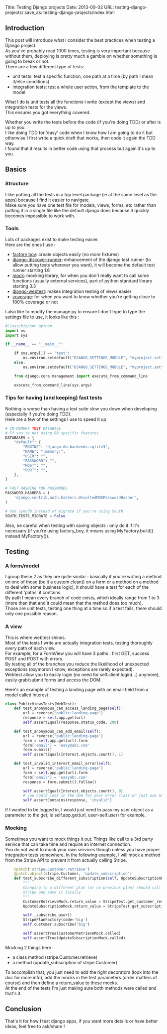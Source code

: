Title: Testing Django projects
Date: 2013-09-02
URL: testing-django-projects/
save_as: testing-django-projects/index.html


## Introduction
This post will introduce what I consider the best practices when testing a Django project.  
As you've probably read 1000 times, testing is very important because without them, deploying 
is pretty much a gamble on whether something is going to break or not.  
There are a few different type of tests:

* unit tests: test a specific function, one path at a time (by path I mean if/else conditions)
* integration tests: test a whole user action, from the template to the model

What I do is unit tests all the functions I write (except the views) and integration tests for the views.  
This ensures you got everything covered.  

Whether you write the tests before the code (if you're doing TDD) or after is up to you.  
I like doing TDD for 'easy' code when I know how I am going to do it but otherwise I first write a quick draft 
that works, then code it again the TDD way.   
I found that it results in better code using that process but again it's up to you.


## Basics
### Structure
I like putting all the tests in a top level package (ie at the same level as the apps) because I find it easier 
to navigate.  
Make sure you have one test file for models, views, forms, etc rather than putting it in a single file like the 
default django does because it quickly becomes impossible to work with.

### Tools
Lots of packages exist to make testing easier.  
Here are the ones I use :

* [factory boy](http://factoryboy.readthedocs.org/en/latest/ "factory boy"): create objects easily (no more fixtures)
* [django-discover-runner](https://github.com/jezdez/django-discover-runner "django-discover-runner"): enhancement of the django test runner (to allow putting tests wherever you want), it will become
the default test runner starting 1.6
* [mock](http://mock.readthedocs.org/en/latest/ "mock"): mocking library, for when you don't really want to call some functions (usually external services), part of python standard library starting 3.3
* [django-webtest](https://pypi.python.org/pypi/django-webtest "django-webtest"): makes integration testing of views easier
* [coverage](http://nedbatchelder.com/code/coverage/ "coverage"): for when you want to know whether you're getting close to 100% coverage or not 

I also like to modify the manage.py to ensure I don't type to type the settings file to use, it looks like this :  

```python
#!/usr/bin/env python
import os
import sys

if __name__ == "__main__":

    if sys.argv[1] == 'test':
        os.environ.setdefault("DJANGO_SETTINGS_MODULE", "myproject.settings.test")
    else:
        os.environ.setdefault("DJANGO_SETTINGS_MODULE", "myproject.settings.dev")

    from django.core.management import execute_from_command_line

    execute_from_command_line(sys.argv)
```

### Tips for having (and keeping) fast tests
Nothing is worse than having a test suite slow you down when developing (especially if you're doing TDD).  
Here are a few of the settings I use to speed it up

```python
# IN-MEMORY TEST DATABASE
# If you're not using DB specific features
DATABASES = {
    "default": {
        "ENGINE": "django.db.backends.sqlite3",
        "NAME": ":memory:",
        "USER": "",
        "PASSWORD": "",
        "HOST": "",
        "PORT": "",
    },
}

# FAST HASHING FOR PASSWORDS
PASSWORD_HASHERS = (
    'django.contrib.auth.hashers.UnsaltedMD5PasswordHasher',
)

# Use syncdb instead of migrate if you're using South
SOUTH_TESTS_MIGRATE = False
```

Also, be careful when testing with saving objects : only do it if it's necessary (if you're using factory_boy, it means using MyFactory.build() instead 
MyFactory()).

## Testing

### A form/model
I group these 2 as they are quite similar : basically if you're writing a method on one of those (be it a custom clean() on a form or a method on a method
to deal with some business logic), it should have a test for each of the different 'paths' it contains.  
By path I mean every branch of code exists, which ideally range from 1 to 3 (more than that and it could mean that the method does too much).   
Those are unit tests, testing one thing at a time so if a test fails, there should only one possible reason.  


### A view
This is where webtest shines.  
Most of the tests I write are actually integration tests, testing thoroughly every path of each view.  
For example, for a FormView you will have 3 paths : first GET, success POST and POST with errors.  
By testing all of the branches you reduce the likelihood of unexpected exceptions (oxymoron I know, exceptions are rarely expected).  
Webtest allow you to easily login (no need for self.client.login(...) anymore), easily grab/submit forms and access the DOM.

Here's an example of testing a landing page with an email field from a model called Interest :  

```python
class PublicViewsTests(WebTest):
    def test_anonymous_can_access_landing_page(self):
        url = reverse('public:landing-page')
        response = self.app.get(url)
        self.assertEqual(response.status_code, 200)

    def test_anonymous_can_add_email(self):
        url = reverse('public:landing-page')
        form = self.app.get(url).form
        form['email'] = 'easy@abc.com'
        form.submit()
        self.assertEqual(Interest.objects.count(), 1)

    def test_invalid_interest_email_error(self):
        url = reverse('public:landing-page')
        form = self.app.get(url).form
        form['email'] = 'easyabc.com'
        response = form.submit().follow()

        self.assertEqual(Interest.objects.count(), 0)
        # you could look in the dom for your error class or just use assertTemplateUsed instead
        self.assertContains(response, 'invalid')
```

If I wanted to be logged in, I would just need to pass my user object as a parameter to the get, ie self.app.get(url, user=self.user) for example.


### Mocking
Sometimes you want to mock things it out. Things like call to a 3rd party service that can take time and require an internet connection.  
You do not want to mock your own services though unless you have proper integration tests somewhere. 
In the following example, I will mock a method from the Stripe API to prevent it from actually calling Stripe.    

```python
    @patch('stripe.Customer.retrieve')
    @patch.object(stripe.Customer, 'update_subscription')
    def test_subscribe_different_subscription(self, UpdateSubscriptionMock, CustomerRetrieveMock):
        """
        Changing to a different plan (or no previous plan) should call
        Stripe and save it locally
        """
        CustomerRetrieveMock.return_value = StripeTest.get_customer_response()
        UpdateSubscriptionMock.return_value = StripeTest.get_subscription_response()

        self._subscribe_user()
        StripePlanFactory(code='big')
        self.customer.subscribe('big')

        self.assertTrue(CustomerRetrieveMock.called)
        self.assertTrue(UpdateSubscriptionMock.called)
```

Mocking 2 things here : 

- a class method (stripe.Customer.retrieve)
- a method (update_subscription of stripe.Customer)

To accomplish that, you just need to add the right decorators (look into the doc for more info), add the mocks in the test parameters (order matters of course) 
and then define a return_value to these mocks.  
At the end of the tests I'm just making sure both methods were called and that's it.


## Conclusion
That's it for how I test django apps, if you want more details or have better ideas, feel free to ask/share !
